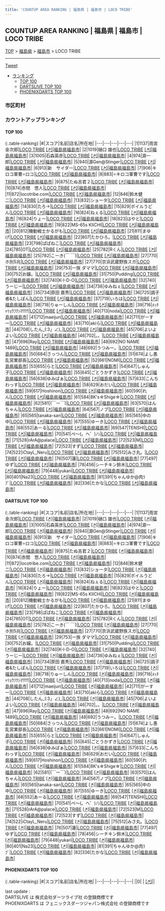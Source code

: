 ```yaml
---
title: 'COUNTUP AREA RANKING | 福島県 | 福島市 | LOCO TRIBE'
---
```

## COUNTUP AREA RANKING | 福島県 | 福島市 | LOCO TRIBE

[TOP](/darts/rank/) > [福島県](/darts/rank/福島県/) > [福島市](/darts/rank/福島県/福島市/) > LOCO TRIBE

___

<a href="https://twitter.com/share?ref_src=twsrc%5Etfw" data-text="COUNTUP AREA RANKING | 福島県福島市LOCO TRIBE" class="twitter-share-button" data-hashtags="DARTSLIVE,PHOENIXDARTS,darts,ダーツ" data-show-count="false">Tweet</a>

* [ランキング](#カウントアップランキング)
    * [TOP 100](#top-100)
    * [DARTSLIVE TOP 100](#dartslive-top-100)
    * [PHOENIXDARTS TOP 100](#phoenixdarts-top-100)

### 市区町村

<ul>

</ul>

### カウントアップランキング

#### TOP 100



{:.table-ranking}
|#|スコア|名前|店名|所在地|
|---|---|---|---|---|
|1|1137|<span class="rank-name-dl">雨宮金次郎</span>|<a href="/darts/rank/shops/cf8d9b57f2508cfd0d9b047a20a7ba1e.html">LOCO TRIBE</a> <a href="https://search.dartslive.com/jp/shop/cf8d9b57f2508cfd0d9b047a20a7ba1e">[↗]</a>|<a href="/darts/rank/福島県/福島市">福島県福島市</a>|
|2|1019|<span class="rank-name-dl">樋口 雄也</span>|<a href="/darts/rank/shops/cf8d9b57f2508cfd0d9b047a20a7ba1e.html">LOCO TRIBE</a> <a href="https://search.dartslive.com/jp/shop/cf8d9b57f2508cfd0d9b047a20a7ba1e">[↗]</a>|<a href="/darts/rank/福島県/福島市">福島県福島市</a>|
|3|1005|<span class="rank-name-dl">石森英彦</span>|<a href="/darts/rank/shops/cf8d9b57f2508cfd0d9b047a20a7ba1e.html">LOCO TRIBE</a> <a href="https://search.dartslive.com/jp/shop/cf8d9b57f2508cfd0d9b047a20a7ba1e">[↗]</a>|<a href="/darts/rank/福島県/福島市">福島県福島市</a>|
|4|974|<span class="rank-name-dl">源一郎</span>|<a href="/darts/rank/shops/cf8d9b57f2508cfd0d9b047a20a7ba1e.html">LOCO TRIBE</a> <a href="https://search.dartslive.com/jp/shop/cf8d9b57f2508cfd0d9b047a20a7ba1e">[↗]</a>|<a href="/darts/rank/福島県/福島市">福島県福島市</a>|
|5|940|<span class="rank-name-dl">源Gen@Stinger</span>|<a href="/darts/rank/shops/cf8d9b57f2508cfd0d9b047a20a7ba1e.html">LOCO TRIBE</a> <a href="https://search.dartslive.com/jp/shop/cf8d9b57f2508cfd0d9b047a20a7ba1e">[↗]</a>|<a href="/darts/rank/福島県/福島市">福島県福島市</a>|
|6|913|<span class="rank-name-dl">新　サイダー</span>|<a href="/darts/rank/shops/cf8d9b57f2508cfd0d9b047a20a7ba1e.html">LOCO TRIBE</a> <a href="https://search.dartslive.com/jp/shop/cf8d9b57f2508cfd0d9b047a20a7ba1e">[↗]</a>|<a href="/darts/rank/福島県/福島市">福島県福島市</a>|
|7|906|<span class="rank-name-dl">キロコ軍曹⭐ロコ</span>|<a href="/darts/rank/shops/cf8d9b57f2508cfd0d9b047a20a7ba1e.html">LOCO TRIBE</a> <a href="https://search.dartslive.com/jp/shop/cf8d9b57f2508cfd0d9b047a20a7ba1e">[↗]</a>|<a href="/darts/rank/福島県/福島市">福島県福島市</a>|
|8|883|<span class="rank-name-dl">⭐キロコ軍曹です</span>|<a href="/darts/rank/shops/cf8d9b57f2508cfd0d9b047a20a7ba1e.html">LOCO TRIBE</a> <a href="https://search.dartslive.com/jp/shop/cf8d9b57f2508cfd0d9b047a20a7ba1e">[↗]</a>|<a href="/darts/rank/福島県/福島市">福島県福島市</a>|
|9|875|<span class="rank-name-dl">たぬ吉君２</span>|<a href="/darts/rank/shops/cf8d9b57f2508cfd0d9b047a20a7ba1e.html">LOCO TRIBE</a> <a href="https://search.dartslive.com/jp/shop/cf8d9b57f2508cfd0d9b047a20a7ba1e">[↗]</a>|<a href="/darts/rank/福島県/福島市">福島県福島市</a>|
|10|874|<span class="rank-name-dl">赤間　悠人</span>|<a href="/darts/rank/shops/cf8d9b57f2508cfd0d9b047a20a7ba1e.html">LOCO TRIBE</a> <a href="https://search.dartslive.com/jp/shop/cf8d9b57f2508cfd0d9b047a20a7ba1e">[↗]</a>|<a href="/darts/rank/福島県/福島市">福島県福島市</a>|
|11|872|<span class="rank-name-dl">locotribe.com</span>|<a href="/darts/rank/shops/cf8d9b57f2508cfd0d9b047a20a7ba1e.html">LOCO TRIBE</a> <a href="https://search.dartslive.com/jp/shop/cf8d9b57f2508cfd0d9b047a20a7ba1e">[↗]</a>|<a href="/darts/rank/福島県/福島市">福島県福島市</a>|
|12|846|<span class="rank-name-dl">鈴木健二</span>|<a href="/darts/rank/shops/cf8d9b57f2508cfd0d9b047a20a7ba1e.html">LOCO TRIBE</a> <a href="https://search.dartslive.com/jp/shop/cf8d9b57f2508cfd0d9b047a20a7ba1e">[↗]</a>|<a href="/darts/rank/福島県/福島市">福島県福島市</a>|
|13|832|<span class="rank-name-dl">ショータ</span>|<a href="/darts/rank/shops/cf8d9b57f2508cfd0d9b047a20a7ba1e.html">LOCO TRIBE</a> <a href="https://search.dartslive.com/jp/shop/cf8d9b57f2508cfd0d9b047a20a7ba1e">[↗]</a>|<a href="/darts/rank/福島県/福島市">福島県福島市</a>|
|14|830|<span class="rank-name-dl">たろ→</span>|<a href="/darts/rank/shops/cf8d9b57f2508cfd0d9b047a20a7ba1e.html">LOCO TRIBE</a> <a href="https://search.dartslive.com/jp/shop/cf8d9b57f2508cfd0d9b047a20a7ba1e">[↗]</a>|<a href="/darts/rank/福島県/福島市">福島県福島市</a>|
|15|829|<span class="rank-name-dl">ボイルうどん</span>|<a href="/darts/rank/shops/cf8d9b57f2508cfd0d9b047a20a7ba1e.html">LOCO TRIBE</a> <a href="https://search.dartslive.com/jp/shop/cf8d9b57f2508cfd0d9b047a20a7ba1e">[↗]</a>|<a href="/darts/rank/福島県/福島市">福島県福島市</a>|
|16|824|<span class="rank-name-dl">ねぇる</span>|<a href="/darts/rank/shops/cf8d9b57f2508cfd0d9b047a20a7ba1e.html">LOCO TRIBE</a> <a href="https://search.dartslive.com/jp/shop/cf8d9b57f2508cfd0d9b047a20a7ba1e">[↗]</a>|<a href="/darts/rank/福島県/福島市">福島県福島市</a>|
|16|824|<span class="rank-name-dl">りょー</span>|<a href="/darts/rank/shops/cf8d9b57f2508cfd0d9b047a20a7ba1e.html">LOCO TRIBE</a> <a href="https://search.dartslive.com/jp/shop/cf8d9b57f2508cfd0d9b047a20a7ba1e">[↗]</a>|<a href="/darts/rank/福島県/福島市">福島県福島市</a>|
|18|823|<span class="rank-name-dl">はやと</span>|<a href="/darts/rank/shops/cf8d9b57f2508cfd0d9b047a20a7ba1e.html">LOCO TRIBE</a> <a href="https://search.dartslive.com/jp/shop/cf8d9b57f2508cfd0d9b047a20a7ba1e">[↗]</a>|<a href="/darts/rank/福島県/福島市">福島県福島市</a>|
|19|822|<span class="rank-name-dl">MS-65s KIICHI</span>|<a href="/darts/rank/shops/cf8d9b57f2508cfd0d9b047a20a7ba1e.html">LOCO TRIBE</a> <a href="https://search.dartslive.com/jp/shop/cf8d9b57f2508cfd0d9b047a20a7ba1e">[↗]</a>|<a href="/darts/rank/福島県/福島市">福島県福島市</a>|
|20|812|<span class="rank-name-dl">機動戦士かるがも</span>|<a href="/darts/rank/shops/cf8d9b57f2508cfd0d9b047a20a7ba1e.html">LOCO TRIBE</a> <a href="https://search.dartslive.com/jp/shop/cf8d9b57f2508cfd0d9b047a20a7ba1e">[↗]</a>|<a href="/darts/rank/福島県/福島市">福島県福島市</a>|
|21|811|<span class="rank-name-dl">まゆげ</span>|<a href="/darts/rank/shops/cf8d9b57f2508cfd0d9b047a20a7ba1e.html">LOCO TRIBE</a> <a href="https://search.dartslive.com/jp/shop/cf8d9b57f2508cfd0d9b047a20a7ba1e">[↗]</a>|<a href="/darts/rank/福島県/福島市">福島県福島市</a>|
|22|807|<span class="rank-name-dl">たかひろ。</span>|<a href="/darts/rank/shops/cf8d9b57f2508cfd0d9b047a20a7ba1e.html">LOCO TRIBE</a> <a href="https://search.dartslive.com/jp/shop/cf8d9b57f2508cfd0d9b047a20a7ba1e">[↗]</a>|<a href="/darts/rank/福島県/福島市">福島県福島市</a>|
|23|798|<span class="rank-name-dl">ぱぱねこ</span>|<a href="/darts/rank/shops/cf8d9b57f2508cfd0d9b047a20a7ba1e.html">LOCO TRIBE</a> <a href="https://search.dartslive.com/jp/shop/cf8d9b57f2508cfd0d9b047a20a7ba1e">[↗]</a>|<a href="/darts/rank/福島県/福島市">福島県福島市</a>|
|24|785|<span class="rank-name-dl">OT</span>|<a href="/darts/rank/shops/cf8d9b57f2508cfd0d9b047a20a7ba1e.html">LOCO TRIBE</a> <a href="https://search.dartslive.com/jp/shop/cf8d9b57f2508cfd0d9b047a20a7ba1e">[↗]</a>|<a href="/darts/rank/福島県/福島市">福島県福島市</a>|
|25|782|<span class="rank-name-dl">Rくん</span>|<a href="/darts/rank/shops/cf8d9b57f2508cfd0d9b047a20a7ba1e.html">LOCO TRIBE</a> <a href="https://search.dartslive.com/jp/shop/cf8d9b57f2508cfd0d9b047a20a7ba1e">[↗]</a>|<a href="/darts/rank/福島県/福島市">福島県福島市</a>|
|25|782|<span class="rank-name-dl">こーき(￣ ￣)</span>|<a href="/darts/rank/shops/cf8d9b57f2508cfd0d9b047a20a7ba1e.html">LOCO TRIBE</a> <a href="https://search.dartslive.com/jp/shop/cf8d9b57f2508cfd0d9b047a20a7ba1e">[↗]</a>|<a href="/darts/rank/福島県/福島市">福島県福島市</a>|
|27|770|<span class="rank-name-dl">ホ別5兆</span>|<a href="/darts/rank/shops/cf8d9b57f2508cfd0d9b047a20a7ba1e.html">LOCO TRIBE</a> <a href="https://search.dartslive.com/jp/shop/cf8d9b57f2508cfd0d9b047a20a7ba1e">[↗]</a>|<a href="/darts/rank/福島県/福島市">福島県福島市</a>|
|27|770|<span class="rank-name-dl">京浜武蔵野族スガ</span>|<a href="/darts/rank/shops/cf8d9b57f2508cfd0d9b047a20a7ba1e.html">LOCO TRIBE</a> <a href="https://search.dartslive.com/jp/shop/cf8d9b57f2508cfd0d9b047a20a7ba1e">[↗]</a>|<a href="/darts/rank/福島県/福島市">福島県福島市</a>|
|29|753|<span class="rank-name-dl">一族 ダママ</span>|<a href="/darts/rank/shops/cf8d9b57f2508cfd0d9b047a20a7ba1e.html">LOCO TRIBE</a> <a href="https://search.dartslive.com/jp/shop/cf8d9b57f2508cfd0d9b047a20a7ba1e">[↗]</a>|<a href="/darts/rank/福島県/福島市">福島県福島市</a>|
|30|752|<span class="rank-name-dl">お嬢。</span>|<a href="/darts/rank/shops/cf8d9b57f2508cfd0d9b047a20a7ba1e.html">LOCO TRIBE</a> <a href="https://search.dartslive.com/jp/shop/cf8d9b57f2508cfd0d9b047a20a7ba1e">[↗]</a>|<a href="/darts/rank/福島県/福島市">福島県福島市</a>|
|31|750|<span class="rank-name-dl">Pudding</span>|<a href="/darts/rank/shops/cf8d9b57f2508cfd0d9b047a20a7ba1e.html">LOCO TRIBE</a> <a href="https://search.dartslive.com/jp/shop/cf8d9b57f2508cfd0d9b047a20a7ba1e">[↗]</a>|<a href="/darts/rank/福島県/福島市">福島県福島市</a>|
|32|740|<span class="rank-name-dl">K-I-D-O</span>|<a href="/darts/rank/shops/cf8d9b57f2508cfd0d9b047a20a7ba1e.html">LOCO TRIBE</a> <a href="https://search.dartslive.com/jp/shop/cf8d9b57f2508cfd0d9b047a20a7ba1e">[↗]</a>|<a href="/darts/rank/福島県/福島市">福島県福島市</a>|
|32|740|<span class="rank-name-dl">うーじー</span>|<a href="/darts/rank/shops/cf8d9b57f2508cfd0d9b047a20a7ba1e.html">LOCO TRIBE</a> <a href="https://search.dartslive.com/jp/shop/cf8d9b57f2508cfd0d9b047a20a7ba1e">[↗]</a>|<a href="/darts/rank/福島県/福島市">福島県福島市</a>|
|34|736|<span class="rank-name-dl">ゆみねぇ</span>|<a href="/darts/rank/shops/cf8d9b57f2508cfd0d9b047a20a7ba1e.html">LOCO TRIBE</a> <a href="https://search.dartslive.com/jp/shop/cf8d9b57f2508cfd0d9b047a20a7ba1e">[↗]</a>|<a href="/darts/rank/福島県/福島市">福島県福島市</a>|
|35|734|<span class="rank-name-dl">原田 嘉秀</span>|<a href="/darts/rank/shops/cf8d9b57f2508cfd0d9b047a20a7ba1e.html">LOCO TRIBE</a> <a href="https://search.dartslive.com/jp/shop/cf8d9b57f2508cfd0d9b047a20a7ba1e">[↗]</a>|<a href="/darts/rank/福島県/福島市">福島県福島市</a>|
|36|725|<span class="rank-name-dl">調子者&amp;たしぽん</span>|<a href="/darts/rank/shops/cf8d9b57f2508cfd0d9b047a20a7ba1e.html">LOCO TRIBE</a> <a href="https://search.dartslive.com/jp/shop/cf8d9b57f2508cfd0d9b047a20a7ba1e">[↗]</a>|<a href="/darts/rank/福島県/福島市">福島県福島市</a>|
|37|719|<span class="rank-name-dl">いろは</span>|<a href="/darts/rank/shops/cf8d9b57f2508cfd0d9b047a20a7ba1e.html">LOCO TRIBE</a> <a href="https://search.dartslive.com/jp/shop/cf8d9b57f2508cfd0d9b047a20a7ba1e">[↗]</a>|<a href="/darts/rank/福島県/福島市">福島県福島市</a>|
|38|718|<span class="rank-name-dl">りゅーしん</span>|<a href="/darts/rank/shops/cf8d9b57f2508cfd0d9b047a20a7ba1e.html">LOCO TRIBE</a> <a href="https://search.dartslive.com/jp/shop/cf8d9b57f2508cfd0d9b047a20a7ba1e">[↗]</a>|<a href="/darts/rank/福島県/福島市">福島県福島市</a>|
|39|716|<span class="rank-name-dl">ﾒｯﾁｬﾘｮｳﾌｸｼﾏ!!!!!</span>|<a href="/darts/rank/shops/cf8d9b57f2508cfd0d9b047a20a7ba1e.html">LOCO TRIBE</a> <a href="https://search.dartslive.com/jp/shop/cf8d9b57f2508cfd0d9b047a20a7ba1e">[↗]</a>|<a href="/darts/rank/福島県/福島市">福島県福島市</a>|
|40|713|<span class="rank-name-dl">noda</span>|<a href="/darts/rank/shops/cf8d9b57f2508cfd0d9b047a20a7ba1e.html">LOCO TRIBE</a> <a href="https://search.dartslive.com/jp/shop/cf8d9b57f2508cfd0d9b047a20a7ba1e">[↗]</a>|<a href="/darts/rank/福島県/福島市">福島県福島市</a>|
|41|712|<span class="rank-name-dl">maeijun</span>|<a href="/darts/rank/shops/cf8d9b57f2508cfd0d9b047a20a7ba1e.html">LOCO TRIBE</a> <a href="https://search.dartslive.com/jp/shop/cf8d9b57f2508cfd0d9b047a20a7ba1e">[↗]</a>|<a href="/darts/rank/福島県/福島市">福島県福島市</a>|
|42|711|<span class="rank-name-dl">がーすー</span>|<a href="/darts/rank/shops/cf8d9b57f2508cfd0d9b047a20a7ba1e.html">LOCO TRIBE</a> <a href="https://search.dartslive.com/jp/shop/cf8d9b57f2508cfd0d9b047a20a7ba1e">[↗]</a>|<a href="/darts/rank/福島県/福島市">福島県福島市</a>|
|43|710|<span class="rank-name-dl">akiら</span>|<a href="/darts/rank/shops/cf8d9b57f2508cfd0d9b047a20a7ba1e.html">LOCO TRIBE</a> <a href="https://search.dartslive.com/jp/shop/cf8d9b57f2508cfd0d9b047a20a7ba1e">[↗]</a>|<a href="/darts/rank/福島県/福島市">福島県福島市</a>|
|44|708|<span class="rank-name-dl">したん_(:3」∠)_</span>|<a href="/darts/rank/shops/cf8d9b57f2508cfd0d9b047a20a7ba1e.html">LOCO TRIBE</a> <a href="https://search.dartslive.com/jp/shop/cf8d9b57f2508cfd0d9b047a20a7ba1e">[↗]</a>|<a href="/darts/rank/福島県/福島市">福島県福島市</a>|
|45|706|<span class="rank-name-dl">よいよよい</span>|<a href="/darts/rank/shops/cf8d9b57f2508cfd0d9b047a20a7ba1e.html">LOCO TRIBE</a> <a href="https://search.dartslive.com/jp/shop/cf8d9b57f2508cfd0d9b047a20a7ba1e">[↗]</a>|<a href="/darts/rank/福島県/福島市">福島県福島市</a>|
|46|702|<span class="rank-name-dl">。。</span>|<a href="/darts/rank/shops/cf8d9b57f2508cfd0d9b047a20a7ba1e.html">LOCO TRIBE</a> <a href="https://search.dartslive.com/jp/shop/cf8d9b57f2508cfd0d9b047a20a7ba1e">[↗]</a>|<a href="/darts/rank/福島県/福島市">福島県福島市</a>|
|47|696|<span class="rank-name-dl">Ray</span>|<a href="/darts/rank/shops/cf8d9b57f2508cfd0d9b047a20a7ba1e.html">LOCO TRIBE</a> <a href="https://search.dartslive.com/jp/shop/cf8d9b57f2508cfd0d9b047a20a7ba1e">[↗]</a>|<a href="/darts/rank/福島県/福島市">福島県福島市</a>|
|48|692|<span class="rank-name-dl">NO NAME 1489</span>|<a href="/darts/rank/shops/cf8d9b57f2508cfd0d9b047a20a7ba1e.html">LOCO TRIBE</a> <a href="https://search.dartslive.com/jp/shop/cf8d9b57f2508cfd0d9b047a20a7ba1e">[↗]</a>|<a href="/darts/rank/福島県/福島市">福島県福島市</a>|
|48|692|<span class="rank-name-dl">うつみー。</span>|<a href="/darts/rank/shops/cf8d9b57f2508cfd0d9b047a20a7ba1e.html">LOCO TRIBE</a> <a href="https://search.dartslive.com/jp/shop/cf8d9b57f2508cfd0d9b047a20a7ba1e">[↗]</a>|<a href="/darts/rank/福島県/福島市">福島県福島市</a>|
|50|684|<span class="rank-name-dl">さっつん</span>|<a href="/darts/rank/shops/cf8d9b57f2508cfd0d9b047a20a7ba1e.html">LOCO TRIBE</a> <a href="https://search.dartslive.com/jp/shop/cf8d9b57f2508cfd0d9b047a20a7ba1e">[↗]</a>|<a href="/darts/rank/福島県/福島市">福島県福島市</a>|
|51|674|<span class="rank-name-dl">よし愚乱営業部長</span>|<a href="/darts/rank/shops/cf8d9b57f2508cfd0d9b047a20a7ba1e.html">LOCO TRIBE</a> <a href="https://search.dartslive.com/jp/shop/cf8d9b57f2508cfd0d9b047a20a7ba1e">[↗]</a>|<a href="/darts/rank/福島県/福島市">福島県福島市</a>|
|52|661|<span class="rank-name-dl">NOMI</span>|<a href="/darts/rank/shops/cf8d9b57f2508cfd0d9b047a20a7ba1e.html">LOCO TRIBE</a> <a href="https://search.dartslive.com/jp/shop/cf8d9b57f2508cfd0d9b047a20a7ba1e">[↗]</a>|<a href="/darts/rank/福島県/福島市">福島県福島市</a>|
|53|655|<span class="rank-name-dl">らと</span>|<a href="/darts/rank/shops/cf8d9b57f2508cfd0d9b047a20a7ba1e.html">LOCO TRIBE</a> <a href="https://search.dartslive.com/jp/shop/cf8d9b57f2508cfd0d9b047a20a7ba1e">[↗]</a>|<a href="/darts/rank/福島県/福島市">福島県福島市</a>|
|54|647|<span class="rank-name-dl">しゅん子</span>|<a href="/darts/rank/shops/cf8d9b57f2508cfd0d9b047a20a7ba1e.html">LOCO TRIBE</a> <a href="https://search.dartslive.com/jp/shop/cf8d9b57f2508cfd0d9b047a20a7ba1e">[↗]</a>|<a href="/darts/rank/福島県/福島市">福島県福島市</a>|
|55|645|<span class="rank-name-dl">ごとうかずき</span>|<a href="/darts/rank/shops/cf8d9b57f2508cfd0d9b047a20a7ba1e.html">LOCO TRIBE</a> <a href="https://search.dartslive.com/jp/shop/cf8d9b57f2508cfd0d9b047a20a7ba1e">[↗]</a>|<a href="/darts/rank/福島県/福島市">福島県福島市</a>|
|56|638|<span class="rank-name-dl">ゆみばぁ</span>|<a href="/darts/rank/shops/cf8d9b57f2508cfd0d9b047a20a7ba1e.html">LOCO TRIBE</a> <a href="https://search.dartslive.com/jp/shop/cf8d9b57f2508cfd0d9b047a20a7ba1e">[↗]</a>|<a href="/darts/rank/福島県/福島市">福島県福島市</a>|
|57|633|<span class="rank-name-dl">こんちわっす</span>|<a href="/darts/rank/shops/cf8d9b57f2508cfd0d9b047a20a7ba1e.html">LOCO TRIBE</a> <a href="https://search.dartslive.com/jp/shop/cf8d9b57f2508cfd0d9b047a20a7ba1e">[↗]</a>|<a href="/darts/rank/福島県/福島市">福島県福島市</a>|
|58|629|<span class="rank-name-dl">おだい</span>|<a href="/darts/rank/shops/cf8d9b57f2508cfd0d9b047a20a7ba1e.html">LOCO TRIBE</a> <a href="https://search.dartslive.com/jp/shop/cf8d9b57f2508cfd0d9b047a20a7ba1e">[↗]</a>|<a href="/darts/rank/福島県/福島市">福島県福島市</a>|
|59|617|<span class="rank-name-dl">Hoshinon</span>|<a href="/darts/rank/shops/cf8d9b57f2508cfd0d9b047a20a7ba1e.html">LOCO TRIBE</a> <a href="https://search.dartslive.com/jp/shop/cf8d9b57f2508cfd0d9b047a20a7ba1e">[↗]</a>|<a href="/darts/rank/福島県/福島市">福島県福島市</a>|
|60|590|<span class="rank-name-dl">れん</span>|<a href="/darts/rank/shops/cf8d9b57f2508cfd0d9b047a20a7ba1e.html">LOCO TRIBE</a> <a href="https://search.dartslive.com/jp/shop/cf8d9b57f2508cfd0d9b047a20a7ba1e">[↗]</a>|<a href="/darts/rank/福島県/福島市">福島県福島市</a>|
|61|584|<span class="rank-name-dl">8K&#x27;s☆Shige☆</span>|<a href="/darts/rank/shops/cf8d9b57f2508cfd0d9b047a20a7ba1e.html">LOCO TRIBE</a> <a href="https://search.dartslive.com/jp/shop/cf8d9b57f2508cfd0d9b047a20a7ba1e">[↗]</a>|<a href="/darts/rank/福島県/福島市">福島県福島市</a>|
|62|581|<span class="rank-name-dl">(￣ー￣)</span>|<a href="/darts/rank/shops/cf8d9b57f2508cfd0d9b047a20a7ba1e.html">LOCO TRIBE</a> <a href="https://search.dartslive.com/jp/shop/cf8d9b57f2508cfd0d9b047a20a7ba1e">[↗]</a>|<a href="/darts/rank/福島県/福島市">福島県福島市</a>|
|63|570|<span class="rank-name-dl">はんちゃん</span>|<a href="/darts/rank/shops/cf8d9b57f2508cfd0d9b047a20a7ba1e.html">LOCO TRIBE</a> <a href="https://search.dartslive.com/jp/shop/cf8d9b57f2508cfd0d9b047a20a7ba1e">[↗]</a>|<a href="/darts/rank/福島県/福島市">福島県福島市</a>|
|64|567|<span class="rank-name-dl">ノブ</span>|<a href="/darts/rank/shops/cf8d9b57f2508cfd0d9b047a20a7ba1e.html">LOCO TRIBE</a> <a href="https://search.dartslive.com/jp/shop/cf8d9b57f2508cfd0d9b047a20a7ba1e">[↗]</a>|<a href="/darts/rank/福島県/福島市">福島県福島市</a>|
|65|565|<span class="rank-name-dl">tanaka-san</span>|<a href="/darts/rank/shops/cf8d9b57f2508cfd0d9b047a20a7ba1e.html">LOCO TRIBE</a> <a href="https://search.dartslive.com/jp/shop/cf8d9b57f2508cfd0d9b047a20a7ba1e">[↗]</a>|<a href="/darts/rank/福島県/福島市">福島県福島市</a>|
|65|565|<span class="rank-name-dl">中の中</span>|<a href="/darts/rank/shops/cf8d9b57f2508cfd0d9b047a20a7ba1e.html">LOCO TRIBE</a> <a href="https://search.dartslive.com/jp/shop/cf8d9b57f2508cfd0d9b047a20a7ba1e">[↗]</a>|<a href="/darts/rank/福島県/福島市">福島県福島市</a>|
|67|555|<span class="rank-name-dl">ゆーき</span>|<a href="/darts/rank/shops/cf8d9b57f2508cfd0d9b047a20a7ba1e.html">LOCO TRIBE</a> <a href="https://search.dartslive.com/jp/shop/cf8d9b57f2508cfd0d9b047a20a7ba1e">[↗]</a>|<a href="/darts/rank/福島県/福島市">福島県福島市</a>|
|68|552|<span class="rank-name-dl">あーる</span>|<a href="/darts/rank/shops/cf8d9b57f2508cfd0d9b047a20a7ba1e.html">LOCO TRIBE</a> <a href="https://search.dartslive.com/jp/shop/cf8d9b57f2508cfd0d9b047a20a7ba1e">[↗]</a>|<a href="/darts/rank/福島県/福島市">福島県福島市</a>|
|69|547|<span class="rank-name-dl">TENSHI</span>|<a href="/darts/rank/shops/cf8d9b57f2508cfd0d9b047a20a7ba1e.html">LOCO TRIBE</a> <a href="https://search.dartslive.com/jp/shop/cf8d9b57f2508cfd0d9b047a20a7ba1e">[↗]</a>|<a href="/darts/rank/福島県/福島市">福島県福島市</a>|
|70|541|<span class="rank-name-dl">ペ～(。ヘ゜)ﾉｼ</span>|<a href="/darts/rank/shops/cf8d9b57f2508cfd0d9b047a20a7ba1e.html">LOCO TRIBE</a> <a href="https://search.dartslive.com/jp/shop/cf8d9b57f2508cfd0d9b047a20a7ba1e">[↗]</a>|<a href="/darts/rank/福島県/福島市">福島県福島市</a>|
|71|528|<span class="rank-name-dl">rArA@palace</span>|<a href="/darts/rank/shops/cf8d9b57f2508cfd0d9b047a20a7ba1e.html">LOCO TRIBE</a> <a href="https://search.dartslive.com/jp/shop/cf8d9b57f2508cfd0d9b047a20a7ba1e">[↗]</a>|<a href="/darts/rank/福島県/福島市">福島県福島市</a>|
|72|523|<span class="rank-name-dl">M</span>|<a href="/darts/rank/shops/cf8d9b57f2508cfd0d9b047a20a7ba1e.html">LOCO TRIBE</a> <a href="https://search.dartslive.com/jp/shop/cf8d9b57f2508cfd0d9b047a20a7ba1e">[↗]</a>|<a href="/darts/rank/福島県/福島市">福島県福島市</a>|
|72|523|<span class="rank-name-dl">すず</span>|<a href="/darts/rank/shops/cf8d9b57f2508cfd0d9b047a20a7ba1e.html">LOCO TRIBE</a> <a href="https://search.dartslive.com/jp/shop/cf8d9b57f2508cfd0d9b047a20a7ba1e">[↗]</a>|<a href="/darts/rank/福島県/福島市">福島県福島市</a>|
|74|522|<span class="rank-name-dl">iCtayL_Neru</span>|<a href="/darts/rank/shops/cf8d9b57f2508cfd0d9b047a20a7ba1e.html">LOCO TRIBE</a> <a href="https://search.dartslive.com/jp/shop/cf8d9b57f2508cfd0d9b047a20a7ba1e">[↗]</a>|<a href="/darts/rank/福島県/福島市">福島県福島市</a>|
|75|512|<span class="rank-name-dl">みさ丸。</span>|<a href="/darts/rank/shops/cf8d9b57f2508cfd0d9b047a20a7ba1e.html">LOCO TRIBE</a> <a href="https://search.dartslive.com/jp/shop/cf8d9b57f2508cfd0d9b047a20a7ba1e">[↗]</a>|<a href="/darts/rank/福島県/福島市">福島県福島市</a>|
|76|507|<span class="rank-name-dl">蓮</span>|<a href="/darts/rank/shops/cf8d9b57f2508cfd0d9b047a20a7ba1e.html">LOCO TRIBE</a> <a href="https://search.dartslive.com/jp/shop/cf8d9b57f2508cfd0d9b047a20a7ba1e">[↗]</a>|<a href="/darts/rank/福島県/福島市">福島県福島市</a>|
|77|497|<span class="rank-name-dl">ゆず</span>|<a href="/darts/rank/shops/cf8d9b57f2508cfd0d9b047a20a7ba1e.html">LOCO TRIBE</a> <a href="https://search.dartslive.com/jp/shop/cf8d9b57f2508cfd0d9b047a20a7ba1e">[↗]</a>|<a href="/darts/rank/福島県/福島市">福島県福島市</a>|
|78|456|<span class="rank-name-dl">シーチキン鈴木</span>|<a href="/darts/rank/shops/cf8d9b57f2508cfd0d9b047a20a7ba1e.html">LOCO TRIBE</a> <a href="https://search.dartslive.com/jp/shop/cf8d9b57f2508cfd0d9b047a20a7ba1e">[↗]</a>|<a href="/darts/rank/福島県/福島市">福島県福島市</a>|
|79|448|<span class="rank-name-dl">yukari</span>|<a href="/darts/rank/shops/cf8d9b57f2508cfd0d9b047a20a7ba1e.html">LOCO TRIBE</a> <a href="https://search.dartslive.com/jp/shop/cf8d9b57f2508cfd0d9b047a20a7ba1e">[↗]</a>|<a href="/darts/rank/福島県/福島市">福島県福島市</a>|
|80|401|<span class="rank-name-dl">Na23</span>|<a href="/darts/rank/shops/cf8d9b57f2508cfd0d9b047a20a7ba1e.html">LOCO TRIBE</a> <a href="https://search.dartslive.com/jp/shop/cf8d9b57f2508cfd0d9b047a20a7ba1e">[↗]</a>|<a href="/darts/rank/福島県/福島市">福島県福島市</a>|
|81|391|<span class="rank-name-dl">ちゃんゆか@肉ﾗﾌﾞ</span>|<a href="/darts/rank/shops/cf8d9b57f2508cfd0d9b047a20a7ba1e.html">LOCO TRIBE</a> <a href="https://search.dartslive.com/jp/shop/cf8d9b57f2508cfd0d9b047a20a7ba1e">[↗]</a>|<a href="/darts/rank/福島県/福島市">福島県福島市</a>|
|82|336|<span class="rank-name-dl">たかな</span>|<a href="/darts/rank/shops/cf8d9b57f2508cfd0d9b047a20a7ba1e.html">LOCO TRIBE</a> <a href="https://search.dartslive.com/jp/shop/cf8d9b57f2508cfd0d9b047a20a7ba1e">[↗]</a>|<a href="/darts/rank/福島県/福島市">福島県福島市</a>|


#### DARTSLIVE TOP 100



{:.table-ranking}
|#|スコア|名前|店名|所在地|
|---|---|---|---|---|
|1|1137|<span class="rank-name-dl">雨宮金次郎</span>|<a href="/darts/rank/shops/cf8d9b57f2508cfd0d9b047a20a7ba1e.html">LOCO TRIBE</a> <a href="https://search.dartslive.com/jp/shop/cf8d9b57f2508cfd0d9b047a20a7ba1e">[↗]</a>|<a href="/darts/rank/福島県/福島市">福島県福島市</a>|
|2|1019|<span class="rank-name-dl">樋口 雄也</span>|<a href="/darts/rank/shops/cf8d9b57f2508cfd0d9b047a20a7ba1e.html">LOCO TRIBE</a> <a href="https://search.dartslive.com/jp/shop/cf8d9b57f2508cfd0d9b047a20a7ba1e">[↗]</a>|<a href="/darts/rank/福島県/福島市">福島県福島市</a>|
|3|1005|<span class="rank-name-dl">石森英彦</span>|<a href="/darts/rank/shops/cf8d9b57f2508cfd0d9b047a20a7ba1e.html">LOCO TRIBE</a> <a href="https://search.dartslive.com/jp/shop/cf8d9b57f2508cfd0d9b047a20a7ba1e">[↗]</a>|<a href="/darts/rank/福島県/福島市">福島県福島市</a>|
|4|974|<span class="rank-name-dl">源一郎</span>|<a href="/darts/rank/shops/cf8d9b57f2508cfd0d9b047a20a7ba1e.html">LOCO TRIBE</a> <a href="https://search.dartslive.com/jp/shop/cf8d9b57f2508cfd0d9b047a20a7ba1e">[↗]</a>|<a href="/darts/rank/福島県/福島市">福島県福島市</a>|
|5|940|<span class="rank-name-dl">源Gen@Stinger</span>|<a href="/darts/rank/shops/cf8d9b57f2508cfd0d9b047a20a7ba1e.html">LOCO TRIBE</a> <a href="https://search.dartslive.com/jp/shop/cf8d9b57f2508cfd0d9b047a20a7ba1e">[↗]</a>|<a href="/darts/rank/福島県/福島市">福島県福島市</a>|
|6|913|<span class="rank-name-dl">新　サイダー</span>|<a href="/darts/rank/shops/cf8d9b57f2508cfd0d9b047a20a7ba1e.html">LOCO TRIBE</a> <a href="https://search.dartslive.com/jp/shop/cf8d9b57f2508cfd0d9b047a20a7ba1e">[↗]</a>|<a href="/darts/rank/福島県/福島市">福島県福島市</a>|
|7|906|<span class="rank-name-dl">キロコ軍曹⭐ロコ</span>|<a href="/darts/rank/shops/cf8d9b57f2508cfd0d9b047a20a7ba1e.html">LOCO TRIBE</a> <a href="https://search.dartslive.com/jp/shop/cf8d9b57f2508cfd0d9b047a20a7ba1e">[↗]</a>|<a href="/darts/rank/福島県/福島市">福島県福島市</a>|
|8|883|<span class="rank-name-dl">⭐キロコ軍曹です</span>|<a href="/darts/rank/shops/cf8d9b57f2508cfd0d9b047a20a7ba1e.html">LOCO TRIBE</a> <a href="https://search.dartslive.com/jp/shop/cf8d9b57f2508cfd0d9b047a20a7ba1e">[↗]</a>|<a href="/darts/rank/福島県/福島市">福島県福島市</a>|
|9|875|<span class="rank-name-dl">たぬ吉君２</span>|<a href="/darts/rank/shops/cf8d9b57f2508cfd0d9b047a20a7ba1e.html">LOCO TRIBE</a> <a href="https://search.dartslive.com/jp/shop/cf8d9b57f2508cfd0d9b047a20a7ba1e">[↗]</a>|<a href="/darts/rank/福島県/福島市">福島県福島市</a>|
|10|874|<span class="rank-name-dl">赤間　悠人</span>|<a href="/darts/rank/shops/cf8d9b57f2508cfd0d9b047a20a7ba1e.html">LOCO TRIBE</a> <a href="https://search.dartslive.com/jp/shop/cf8d9b57f2508cfd0d9b047a20a7ba1e">[↗]</a>|<a href="/darts/rank/福島県/福島市">福島県福島市</a>|
|11|872|<span class="rank-name-dl">locotribe.com</span>|<a href="/darts/rank/shops/cf8d9b57f2508cfd0d9b047a20a7ba1e.html">LOCO TRIBE</a> <a href="https://search.dartslive.com/jp/shop/cf8d9b57f2508cfd0d9b047a20a7ba1e">[↗]</a>|<a href="/darts/rank/福島県/福島市">福島県福島市</a>|
|12|846|<span class="rank-name-dl">鈴木健二</span>|<a href="/darts/rank/shops/cf8d9b57f2508cfd0d9b047a20a7ba1e.html">LOCO TRIBE</a> <a href="https://search.dartslive.com/jp/shop/cf8d9b57f2508cfd0d9b047a20a7ba1e">[↗]</a>|<a href="/darts/rank/福島県/福島市">福島県福島市</a>|
|13|832|<span class="rank-name-dl">ショータ</span>|<a href="/darts/rank/shops/cf8d9b57f2508cfd0d9b047a20a7ba1e.html">LOCO TRIBE</a> <a href="https://search.dartslive.com/jp/shop/cf8d9b57f2508cfd0d9b047a20a7ba1e">[↗]</a>|<a href="/darts/rank/福島県/福島市">福島県福島市</a>|
|14|830|<span class="rank-name-dl">たろ→</span>|<a href="/darts/rank/shops/cf8d9b57f2508cfd0d9b047a20a7ba1e.html">LOCO TRIBE</a> <a href="https://search.dartslive.com/jp/shop/cf8d9b57f2508cfd0d9b047a20a7ba1e">[↗]</a>|<a href="/darts/rank/福島県/福島市">福島県福島市</a>|
|15|829|<span class="rank-name-dl">ボイルうどん</span>|<a href="/darts/rank/shops/cf8d9b57f2508cfd0d9b047a20a7ba1e.html">LOCO TRIBE</a> <a href="https://search.dartslive.com/jp/shop/cf8d9b57f2508cfd0d9b047a20a7ba1e">[↗]</a>|<a href="/darts/rank/福島県/福島市">福島県福島市</a>|
|16|824|<span class="rank-name-dl">ねぇる</span>|<a href="/darts/rank/shops/cf8d9b57f2508cfd0d9b047a20a7ba1e.html">LOCO TRIBE</a> <a href="https://search.dartslive.com/jp/shop/cf8d9b57f2508cfd0d9b047a20a7ba1e">[↗]</a>|<a href="/darts/rank/福島県/福島市">福島県福島市</a>|
|16|824|<span class="rank-name-dl">りょー</span>|<a href="/darts/rank/shops/cf8d9b57f2508cfd0d9b047a20a7ba1e.html">LOCO TRIBE</a> <a href="https://search.dartslive.com/jp/shop/cf8d9b57f2508cfd0d9b047a20a7ba1e">[↗]</a>|<a href="/darts/rank/福島県/福島市">福島県福島市</a>|
|18|823|<span class="rank-name-dl">はやと</span>|<a href="/darts/rank/shops/cf8d9b57f2508cfd0d9b047a20a7ba1e.html">LOCO TRIBE</a> <a href="https://search.dartslive.com/jp/shop/cf8d9b57f2508cfd0d9b047a20a7ba1e">[↗]</a>|<a href="/darts/rank/福島県/福島市">福島県福島市</a>|
|19|822|<span class="rank-name-dl">MS-65s KIICHI</span>|<a href="/darts/rank/shops/cf8d9b57f2508cfd0d9b047a20a7ba1e.html">LOCO TRIBE</a> <a href="https://search.dartslive.com/jp/shop/cf8d9b57f2508cfd0d9b047a20a7ba1e">[↗]</a>|<a href="/darts/rank/福島県/福島市">福島県福島市</a>|
|20|812|<span class="rank-name-dl">機動戦士かるがも</span>|<a href="/darts/rank/shops/cf8d9b57f2508cfd0d9b047a20a7ba1e.html">LOCO TRIBE</a> <a href="https://search.dartslive.com/jp/shop/cf8d9b57f2508cfd0d9b047a20a7ba1e">[↗]</a>|<a href="/darts/rank/福島県/福島市">福島県福島市</a>|
|21|811|<span class="rank-name-dl">まゆげ</span>|<a href="/darts/rank/shops/cf8d9b57f2508cfd0d9b047a20a7ba1e.html">LOCO TRIBE</a> <a href="https://search.dartslive.com/jp/shop/cf8d9b57f2508cfd0d9b047a20a7ba1e">[↗]</a>|<a href="/darts/rank/福島県/福島市">福島県福島市</a>|
|22|807|<span class="rank-name-dl">たかひろ。</span>|<a href="/darts/rank/shops/cf8d9b57f2508cfd0d9b047a20a7ba1e.html">LOCO TRIBE</a> <a href="https://search.dartslive.com/jp/shop/cf8d9b57f2508cfd0d9b047a20a7ba1e">[↗]</a>|<a href="/darts/rank/福島県/福島市">福島県福島市</a>|
|23|798|<span class="rank-name-dl">ぱぱねこ</span>|<a href="/darts/rank/shops/cf8d9b57f2508cfd0d9b047a20a7ba1e.html">LOCO TRIBE</a> <a href="https://search.dartslive.com/jp/shop/cf8d9b57f2508cfd0d9b047a20a7ba1e">[↗]</a>|<a href="/darts/rank/福島県/福島市">福島県福島市</a>|
|24|785|<span class="rank-name-dl">OT</span>|<a href="/darts/rank/shops/cf8d9b57f2508cfd0d9b047a20a7ba1e.html">LOCO TRIBE</a> <a href="https://search.dartslive.com/jp/shop/cf8d9b57f2508cfd0d9b047a20a7ba1e">[↗]</a>|<a href="/darts/rank/福島県/福島市">福島県福島市</a>|
|25|782|<span class="rank-name-dl">Rくん</span>|<a href="/darts/rank/shops/cf8d9b57f2508cfd0d9b047a20a7ba1e.html">LOCO TRIBE</a> <a href="https://search.dartslive.com/jp/shop/cf8d9b57f2508cfd0d9b047a20a7ba1e">[↗]</a>|<a href="/darts/rank/福島県/福島市">福島県福島市</a>|
|25|782|<span class="rank-name-dl">こーき(￣ ￣)</span>|<a href="/darts/rank/shops/cf8d9b57f2508cfd0d9b047a20a7ba1e.html">LOCO TRIBE</a> <a href="https://search.dartslive.com/jp/shop/cf8d9b57f2508cfd0d9b047a20a7ba1e">[↗]</a>|<a href="/darts/rank/福島県/福島市">福島県福島市</a>|
|27|770|<span class="rank-name-dl">ホ別5兆</span>|<a href="/darts/rank/shops/cf8d9b57f2508cfd0d9b047a20a7ba1e.html">LOCO TRIBE</a> <a href="https://search.dartslive.com/jp/shop/cf8d9b57f2508cfd0d9b047a20a7ba1e">[↗]</a>|<a href="/darts/rank/福島県/福島市">福島県福島市</a>|
|27|770|<span class="rank-name-dl">京浜武蔵野族スガ</span>|<a href="/darts/rank/shops/cf8d9b57f2508cfd0d9b047a20a7ba1e.html">LOCO TRIBE</a> <a href="https://search.dartslive.com/jp/shop/cf8d9b57f2508cfd0d9b047a20a7ba1e">[↗]</a>|<a href="/darts/rank/福島県/福島市">福島県福島市</a>|
|29|753|<span class="rank-name-dl">一族 ダママ</span>|<a href="/darts/rank/shops/cf8d9b57f2508cfd0d9b047a20a7ba1e.html">LOCO TRIBE</a> <a href="https://search.dartslive.com/jp/shop/cf8d9b57f2508cfd0d9b047a20a7ba1e">[↗]</a>|<a href="/darts/rank/福島県/福島市">福島県福島市</a>|
|30|752|<span class="rank-name-dl">お嬢。</span>|<a href="/darts/rank/shops/cf8d9b57f2508cfd0d9b047a20a7ba1e.html">LOCO TRIBE</a> <a href="https://search.dartslive.com/jp/shop/cf8d9b57f2508cfd0d9b047a20a7ba1e">[↗]</a>|<a href="/darts/rank/福島県/福島市">福島県福島市</a>|
|31|750|<span class="rank-name-dl">Pudding</span>|<a href="/darts/rank/shops/cf8d9b57f2508cfd0d9b047a20a7ba1e.html">LOCO TRIBE</a> <a href="https://search.dartslive.com/jp/shop/cf8d9b57f2508cfd0d9b047a20a7ba1e">[↗]</a>|<a href="/darts/rank/福島県/福島市">福島県福島市</a>|
|32|740|<span class="rank-name-dl">K-I-D-O</span>|<a href="/darts/rank/shops/cf8d9b57f2508cfd0d9b047a20a7ba1e.html">LOCO TRIBE</a> <a href="https://search.dartslive.com/jp/shop/cf8d9b57f2508cfd0d9b047a20a7ba1e">[↗]</a>|<a href="/darts/rank/福島県/福島市">福島県福島市</a>|
|32|740|<span class="rank-name-dl">うーじー</span>|<a href="/darts/rank/shops/cf8d9b57f2508cfd0d9b047a20a7ba1e.html">LOCO TRIBE</a> <a href="https://search.dartslive.com/jp/shop/cf8d9b57f2508cfd0d9b047a20a7ba1e">[↗]</a>|<a href="/darts/rank/福島県/福島市">福島県福島市</a>|
|34|736|<span class="rank-name-dl">ゆみねぇ</span>|<a href="/darts/rank/shops/cf8d9b57f2508cfd0d9b047a20a7ba1e.html">LOCO TRIBE</a> <a href="https://search.dartslive.com/jp/shop/cf8d9b57f2508cfd0d9b047a20a7ba1e">[↗]</a>|<a href="/darts/rank/福島県/福島市">福島県福島市</a>|
|35|734|<span class="rank-name-dl">原田 嘉秀</span>|<a href="/darts/rank/shops/cf8d9b57f2508cfd0d9b047a20a7ba1e.html">LOCO TRIBE</a> <a href="https://search.dartslive.com/jp/shop/cf8d9b57f2508cfd0d9b047a20a7ba1e">[↗]</a>|<a href="/darts/rank/福島県/福島市">福島県福島市</a>|
|36|725|<span class="rank-name-dl">調子者&amp;たしぽん</span>|<a href="/darts/rank/shops/cf8d9b57f2508cfd0d9b047a20a7ba1e.html">LOCO TRIBE</a> <a href="https://search.dartslive.com/jp/shop/cf8d9b57f2508cfd0d9b047a20a7ba1e">[↗]</a>|<a href="/darts/rank/福島県/福島市">福島県福島市</a>|
|37|719|<span class="rank-name-dl">いろは</span>|<a href="/darts/rank/shops/cf8d9b57f2508cfd0d9b047a20a7ba1e.html">LOCO TRIBE</a> <a href="https://search.dartslive.com/jp/shop/cf8d9b57f2508cfd0d9b047a20a7ba1e">[↗]</a>|<a href="/darts/rank/福島県/福島市">福島県福島市</a>|
|38|718|<span class="rank-name-dl">りゅーしん</span>|<a href="/darts/rank/shops/cf8d9b57f2508cfd0d9b047a20a7ba1e.html">LOCO TRIBE</a> <a href="https://search.dartslive.com/jp/shop/cf8d9b57f2508cfd0d9b047a20a7ba1e">[↗]</a>|<a href="/darts/rank/福島県/福島市">福島県福島市</a>|
|39|716|<span class="rank-name-dl">ﾒｯﾁｬﾘｮｳﾌｸｼﾏ!!!!!</span>|<a href="/darts/rank/shops/cf8d9b57f2508cfd0d9b047a20a7ba1e.html">LOCO TRIBE</a> <a href="https://search.dartslive.com/jp/shop/cf8d9b57f2508cfd0d9b047a20a7ba1e">[↗]</a>|<a href="/darts/rank/福島県/福島市">福島県福島市</a>|
|40|713|<span class="rank-name-dl">noda</span>|<a href="/darts/rank/shops/cf8d9b57f2508cfd0d9b047a20a7ba1e.html">LOCO TRIBE</a> <a href="https://search.dartslive.com/jp/shop/cf8d9b57f2508cfd0d9b047a20a7ba1e">[↗]</a>|<a href="/darts/rank/福島県/福島市">福島県福島市</a>|
|41|712|<span class="rank-name-dl">maeijun</span>|<a href="/darts/rank/shops/cf8d9b57f2508cfd0d9b047a20a7ba1e.html">LOCO TRIBE</a> <a href="https://search.dartslive.com/jp/shop/cf8d9b57f2508cfd0d9b047a20a7ba1e">[↗]</a>|<a href="/darts/rank/福島県/福島市">福島県福島市</a>|
|42|711|<span class="rank-name-dl">がーすー</span>|<a href="/darts/rank/shops/cf8d9b57f2508cfd0d9b047a20a7ba1e.html">LOCO TRIBE</a> <a href="https://search.dartslive.com/jp/shop/cf8d9b57f2508cfd0d9b047a20a7ba1e">[↗]</a>|<a href="/darts/rank/福島県/福島市">福島県福島市</a>|
|43|710|<span class="rank-name-dl">akiら</span>|<a href="/darts/rank/shops/cf8d9b57f2508cfd0d9b047a20a7ba1e.html">LOCO TRIBE</a> <a href="https://search.dartslive.com/jp/shop/cf8d9b57f2508cfd0d9b047a20a7ba1e">[↗]</a>|<a href="/darts/rank/福島県/福島市">福島県福島市</a>|
|44|708|<span class="rank-name-dl">したん_(:3」∠)_</span>|<a href="/darts/rank/shops/cf8d9b57f2508cfd0d9b047a20a7ba1e.html">LOCO TRIBE</a> <a href="https://search.dartslive.com/jp/shop/cf8d9b57f2508cfd0d9b047a20a7ba1e">[↗]</a>|<a href="/darts/rank/福島県/福島市">福島県福島市</a>|
|45|706|<span class="rank-name-dl">よいよよい</span>|<a href="/darts/rank/shops/cf8d9b57f2508cfd0d9b047a20a7ba1e.html">LOCO TRIBE</a> <a href="https://search.dartslive.com/jp/shop/cf8d9b57f2508cfd0d9b047a20a7ba1e">[↗]</a>|<a href="/darts/rank/福島県/福島市">福島県福島市</a>|
|46|702|<span class="rank-name-dl">。。</span>|<a href="/darts/rank/shops/cf8d9b57f2508cfd0d9b047a20a7ba1e.html">LOCO TRIBE</a> <a href="https://search.dartslive.com/jp/shop/cf8d9b57f2508cfd0d9b047a20a7ba1e">[↗]</a>|<a href="/darts/rank/福島県/福島市">福島県福島市</a>|
|47|696|<span class="rank-name-dl">Ray</span>|<a href="/darts/rank/shops/cf8d9b57f2508cfd0d9b047a20a7ba1e.html">LOCO TRIBE</a> <a href="https://search.dartslive.com/jp/shop/cf8d9b57f2508cfd0d9b047a20a7ba1e">[↗]</a>|<a href="/darts/rank/福島県/福島市">福島県福島市</a>|
|48|692|<span class="rank-name-dl">NO NAME 1489</span>|<a href="/darts/rank/shops/cf8d9b57f2508cfd0d9b047a20a7ba1e.html">LOCO TRIBE</a> <a href="https://search.dartslive.com/jp/shop/cf8d9b57f2508cfd0d9b047a20a7ba1e">[↗]</a>|<a href="/darts/rank/福島県/福島市">福島県福島市</a>|
|48|692|<span class="rank-name-dl">うつみー。</span>|<a href="/darts/rank/shops/cf8d9b57f2508cfd0d9b047a20a7ba1e.html">LOCO TRIBE</a> <a href="https://search.dartslive.com/jp/shop/cf8d9b57f2508cfd0d9b047a20a7ba1e">[↗]</a>|<a href="/darts/rank/福島県/福島市">福島県福島市</a>|
|50|684|<span class="rank-name-dl">さっつん</span>|<a href="/darts/rank/shops/cf8d9b57f2508cfd0d9b047a20a7ba1e.html">LOCO TRIBE</a> <a href="https://search.dartslive.com/jp/shop/cf8d9b57f2508cfd0d9b047a20a7ba1e">[↗]</a>|<a href="/darts/rank/福島県/福島市">福島県福島市</a>|
|51|674|<span class="rank-name-dl">よし愚乱営業部長</span>|<a href="/darts/rank/shops/cf8d9b57f2508cfd0d9b047a20a7ba1e.html">LOCO TRIBE</a> <a href="https://search.dartslive.com/jp/shop/cf8d9b57f2508cfd0d9b047a20a7ba1e">[↗]</a>|<a href="/darts/rank/福島県/福島市">福島県福島市</a>|
|52|661|<span class="rank-name-dl">NOMI</span>|<a href="/darts/rank/shops/cf8d9b57f2508cfd0d9b047a20a7ba1e.html">LOCO TRIBE</a> <a href="https://search.dartslive.com/jp/shop/cf8d9b57f2508cfd0d9b047a20a7ba1e">[↗]</a>|<a href="/darts/rank/福島県/福島市">福島県福島市</a>|
|53|655|<span class="rank-name-dl">らと</span>|<a href="/darts/rank/shops/cf8d9b57f2508cfd0d9b047a20a7ba1e.html">LOCO TRIBE</a> <a href="https://search.dartslive.com/jp/shop/cf8d9b57f2508cfd0d9b047a20a7ba1e">[↗]</a>|<a href="/darts/rank/福島県/福島市">福島県福島市</a>|
|54|647|<span class="rank-name-dl">しゅん子</span>|<a href="/darts/rank/shops/cf8d9b57f2508cfd0d9b047a20a7ba1e.html">LOCO TRIBE</a> <a href="https://search.dartslive.com/jp/shop/cf8d9b57f2508cfd0d9b047a20a7ba1e">[↗]</a>|<a href="/darts/rank/福島県/福島市">福島県福島市</a>|
|55|645|<span class="rank-name-dl">ごとうかずき</span>|<a href="/darts/rank/shops/cf8d9b57f2508cfd0d9b047a20a7ba1e.html">LOCO TRIBE</a> <a href="https://search.dartslive.com/jp/shop/cf8d9b57f2508cfd0d9b047a20a7ba1e">[↗]</a>|<a href="/darts/rank/福島県/福島市">福島県福島市</a>|
|56|638|<span class="rank-name-dl">ゆみばぁ</span>|<a href="/darts/rank/shops/cf8d9b57f2508cfd0d9b047a20a7ba1e.html">LOCO TRIBE</a> <a href="https://search.dartslive.com/jp/shop/cf8d9b57f2508cfd0d9b047a20a7ba1e">[↗]</a>|<a href="/darts/rank/福島県/福島市">福島県福島市</a>|
|57|633|<span class="rank-name-dl">こんちわっす</span>|<a href="/darts/rank/shops/cf8d9b57f2508cfd0d9b047a20a7ba1e.html">LOCO TRIBE</a> <a href="https://search.dartslive.com/jp/shop/cf8d9b57f2508cfd0d9b047a20a7ba1e">[↗]</a>|<a href="/darts/rank/福島県/福島市">福島県福島市</a>|
|58|629|<span class="rank-name-dl">おだい</span>|<a href="/darts/rank/shops/cf8d9b57f2508cfd0d9b047a20a7ba1e.html">LOCO TRIBE</a> <a href="https://search.dartslive.com/jp/shop/cf8d9b57f2508cfd0d9b047a20a7ba1e">[↗]</a>|<a href="/darts/rank/福島県/福島市">福島県福島市</a>|
|59|617|<span class="rank-name-dl">Hoshinon</span>|<a href="/darts/rank/shops/cf8d9b57f2508cfd0d9b047a20a7ba1e.html">LOCO TRIBE</a> <a href="https://search.dartslive.com/jp/shop/cf8d9b57f2508cfd0d9b047a20a7ba1e">[↗]</a>|<a href="/darts/rank/福島県/福島市">福島県福島市</a>|
|60|590|<span class="rank-name-dl">れん</span>|<a href="/darts/rank/shops/cf8d9b57f2508cfd0d9b047a20a7ba1e.html">LOCO TRIBE</a> <a href="https://search.dartslive.com/jp/shop/cf8d9b57f2508cfd0d9b047a20a7ba1e">[↗]</a>|<a href="/darts/rank/福島県/福島市">福島県福島市</a>|
|61|584|<span class="rank-name-dl">8K&#x27;s☆Shige☆</span>|<a href="/darts/rank/shops/cf8d9b57f2508cfd0d9b047a20a7ba1e.html">LOCO TRIBE</a> <a href="https://search.dartslive.com/jp/shop/cf8d9b57f2508cfd0d9b047a20a7ba1e">[↗]</a>|<a href="/darts/rank/福島県/福島市">福島県福島市</a>|
|62|581|<span class="rank-name-dl">(￣ー￣)</span>|<a href="/darts/rank/shops/cf8d9b57f2508cfd0d9b047a20a7ba1e.html">LOCO TRIBE</a> <a href="https://search.dartslive.com/jp/shop/cf8d9b57f2508cfd0d9b047a20a7ba1e">[↗]</a>|<a href="/darts/rank/福島県/福島市">福島県福島市</a>|
|63|570|<span class="rank-name-dl">はんちゃん</span>|<a href="/darts/rank/shops/cf8d9b57f2508cfd0d9b047a20a7ba1e.html">LOCO TRIBE</a> <a href="https://search.dartslive.com/jp/shop/cf8d9b57f2508cfd0d9b047a20a7ba1e">[↗]</a>|<a href="/darts/rank/福島県/福島市">福島県福島市</a>|
|64|567|<span class="rank-name-dl">ノブ</span>|<a href="/darts/rank/shops/cf8d9b57f2508cfd0d9b047a20a7ba1e.html">LOCO TRIBE</a> <a href="https://search.dartslive.com/jp/shop/cf8d9b57f2508cfd0d9b047a20a7ba1e">[↗]</a>|<a href="/darts/rank/福島県/福島市">福島県福島市</a>|
|65|565|<span class="rank-name-dl">tanaka-san</span>|<a href="/darts/rank/shops/cf8d9b57f2508cfd0d9b047a20a7ba1e.html">LOCO TRIBE</a> <a href="https://search.dartslive.com/jp/shop/cf8d9b57f2508cfd0d9b047a20a7ba1e">[↗]</a>|<a href="/darts/rank/福島県/福島市">福島県福島市</a>|
|65|565|<span class="rank-name-dl">中の中</span>|<a href="/darts/rank/shops/cf8d9b57f2508cfd0d9b047a20a7ba1e.html">LOCO TRIBE</a> <a href="https://search.dartslive.com/jp/shop/cf8d9b57f2508cfd0d9b047a20a7ba1e">[↗]</a>|<a href="/darts/rank/福島県/福島市">福島県福島市</a>|
|67|555|<span class="rank-name-dl">ゆーき</span>|<a href="/darts/rank/shops/cf8d9b57f2508cfd0d9b047a20a7ba1e.html">LOCO TRIBE</a> <a href="https://search.dartslive.com/jp/shop/cf8d9b57f2508cfd0d9b047a20a7ba1e">[↗]</a>|<a href="/darts/rank/福島県/福島市">福島県福島市</a>|
|68|552|<span class="rank-name-dl">あーる</span>|<a href="/darts/rank/shops/cf8d9b57f2508cfd0d9b047a20a7ba1e.html">LOCO TRIBE</a> <a href="https://search.dartslive.com/jp/shop/cf8d9b57f2508cfd0d9b047a20a7ba1e">[↗]</a>|<a href="/darts/rank/福島県/福島市">福島県福島市</a>|
|69|547|<span class="rank-name-dl">TENSHI</span>|<a href="/darts/rank/shops/cf8d9b57f2508cfd0d9b047a20a7ba1e.html">LOCO TRIBE</a> <a href="https://search.dartslive.com/jp/shop/cf8d9b57f2508cfd0d9b047a20a7ba1e">[↗]</a>|<a href="/darts/rank/福島県/福島市">福島県福島市</a>|
|70|541|<span class="rank-name-dl">ペ～(。ヘ゜)ﾉｼ</span>|<a href="/darts/rank/shops/cf8d9b57f2508cfd0d9b047a20a7ba1e.html">LOCO TRIBE</a> <a href="https://search.dartslive.com/jp/shop/cf8d9b57f2508cfd0d9b047a20a7ba1e">[↗]</a>|<a href="/darts/rank/福島県/福島市">福島県福島市</a>|
|71|528|<span class="rank-name-dl">rArA@palace</span>|<a href="/darts/rank/shops/cf8d9b57f2508cfd0d9b047a20a7ba1e.html">LOCO TRIBE</a> <a href="https://search.dartslive.com/jp/shop/cf8d9b57f2508cfd0d9b047a20a7ba1e">[↗]</a>|<a href="/darts/rank/福島県/福島市">福島県福島市</a>|
|72|523|<span class="rank-name-dl">M</span>|<a href="/darts/rank/shops/cf8d9b57f2508cfd0d9b047a20a7ba1e.html">LOCO TRIBE</a> <a href="https://search.dartslive.com/jp/shop/cf8d9b57f2508cfd0d9b047a20a7ba1e">[↗]</a>|<a href="/darts/rank/福島県/福島市">福島県福島市</a>|
|72|523|<span class="rank-name-dl">すず</span>|<a href="/darts/rank/shops/cf8d9b57f2508cfd0d9b047a20a7ba1e.html">LOCO TRIBE</a> <a href="https://search.dartslive.com/jp/shop/cf8d9b57f2508cfd0d9b047a20a7ba1e">[↗]</a>|<a href="/darts/rank/福島県/福島市">福島県福島市</a>|
|74|522|<span class="rank-name-dl">iCtayL_Neru</span>|<a href="/darts/rank/shops/cf8d9b57f2508cfd0d9b047a20a7ba1e.html">LOCO TRIBE</a> <a href="https://search.dartslive.com/jp/shop/cf8d9b57f2508cfd0d9b047a20a7ba1e">[↗]</a>|<a href="/darts/rank/福島県/福島市">福島県福島市</a>|
|75|512|<span class="rank-name-dl">みさ丸。</span>|<a href="/darts/rank/shops/cf8d9b57f2508cfd0d9b047a20a7ba1e.html">LOCO TRIBE</a> <a href="https://search.dartslive.com/jp/shop/cf8d9b57f2508cfd0d9b047a20a7ba1e">[↗]</a>|<a href="/darts/rank/福島県/福島市">福島県福島市</a>|
|76|507|<span class="rank-name-dl">蓮</span>|<a href="/darts/rank/shops/cf8d9b57f2508cfd0d9b047a20a7ba1e.html">LOCO TRIBE</a> <a href="https://search.dartslive.com/jp/shop/cf8d9b57f2508cfd0d9b047a20a7ba1e">[↗]</a>|<a href="/darts/rank/福島県/福島市">福島県福島市</a>|
|77|497|<span class="rank-name-dl">ゆず</span>|<a href="/darts/rank/shops/cf8d9b57f2508cfd0d9b047a20a7ba1e.html">LOCO TRIBE</a> <a href="https://search.dartslive.com/jp/shop/cf8d9b57f2508cfd0d9b047a20a7ba1e">[↗]</a>|<a href="/darts/rank/福島県/福島市">福島県福島市</a>|
|78|456|<span class="rank-name-dl">シーチキン鈴木</span>|<a href="/darts/rank/shops/cf8d9b57f2508cfd0d9b047a20a7ba1e.html">LOCO TRIBE</a> <a href="https://search.dartslive.com/jp/shop/cf8d9b57f2508cfd0d9b047a20a7ba1e">[↗]</a>|<a href="/darts/rank/福島県/福島市">福島県福島市</a>|
|79|448|<span class="rank-name-dl">yukari</span>|<a href="/darts/rank/shops/cf8d9b57f2508cfd0d9b047a20a7ba1e.html">LOCO TRIBE</a> <a href="https://search.dartslive.com/jp/shop/cf8d9b57f2508cfd0d9b047a20a7ba1e">[↗]</a>|<a href="/darts/rank/福島県/福島市">福島県福島市</a>|
|80|401|<span class="rank-name-dl">Na23</span>|<a href="/darts/rank/shops/cf8d9b57f2508cfd0d9b047a20a7ba1e.html">LOCO TRIBE</a> <a href="https://search.dartslive.com/jp/shop/cf8d9b57f2508cfd0d9b047a20a7ba1e">[↗]</a>|<a href="/darts/rank/福島県/福島市">福島県福島市</a>|
|81|391|<span class="rank-name-dl">ちゃんゆか@肉ﾗﾌﾞ</span>|<a href="/darts/rank/shops/cf8d9b57f2508cfd0d9b047a20a7ba1e.html">LOCO TRIBE</a> <a href="https://search.dartslive.com/jp/shop/cf8d9b57f2508cfd0d9b047a20a7ba1e">[↗]</a>|<a href="/darts/rank/福島県/福島市">福島県福島市</a>|
|82|336|<span class="rank-name-dl">たかな</span>|<a href="/darts/rank/shops/cf8d9b57f2508cfd0d9b047a20a7ba1e.html">LOCO TRIBE</a> <a href="https://search.dartslive.com/jp/shop/cf8d9b57f2508cfd0d9b047a20a7ba1e">[↗]</a>|<a href="/darts/rank/福島県/福島市">福島県福島市</a>|


#### PHOENIXDARTS TOP 100



{:.table-ranking}
|#|スコア|名前|店名|所在地|
|---|---|---|---|---|
||0|<span class="rank-name-dl"> </span>|<a href="/darts/rank/shops/.html"></a> <a href="">[↗]</a>|<a href="/darts/rank//"></a>|


<div class="footer border-top border-gray-light mt-5 pt-3 text-right text-gray">
    last update : <span style="font-weight: italic" id="foot_last_modified"></span><br />
    DARTSLIVE は 株式会社ダーツライブ社 の登録商標です<br />
    PHOENIXDARTS は フェニックスダーツジャパン株式会社 の登録商標です<br />
</div>

<script src="https://cdnjs.cloudflare.com/ajax/libs/jquery.tablesorter/2.31.3/js/jquery.tablesorter.min.js" integrity="sha512-qzgd5cYSZcosqpzpn7zF2ZId8f/8CHmFKZ8j7mU4OUXTNRd5g+ZHBPsgKEwoqxCtdQvExE5LprwwPAgoicguNg==" crossorigin="anonymous" referrerpolicy="no-referrer"></script>
<link rel="stylesheet" href="https://cdnjs.cloudflare.com/ajax/libs/jquery.tablesorter/2.31.3/css/theme.default.min.css" integrity="sha512-wghhOJkjQX0Lh3NSWvNKeZ0ZpNn+SPVXX1Qyc9OCaogADktxrBiBdKGDoqVUOyhStvMBmJQ8ZdMHiR3wuEq8+w==" crossorigin="anonymous" referrerpolicy="no-referrer" />
<script>
$(function() {
    $(".table-ranking").tablesorter({sortList:[[0, 0]]});
    $("#foot_last_modified").text(formatDate(new Date(document.lastModified), 'yyyy-MM-dd HH:mm:ss'));
});
</script>

<script async src="https://platform.twitter.com/widgets.js" charset="utf-8"></script>